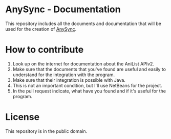 # AnySync - Documentation
This repository includes all the documents and documentation that will be used for the creation of [AnySync](https://github.com/Xxpromw3mtxX/AnySync).

# How to contribute
1. Look up on the internet for documentation about the AniList APIv2.
2. Make sure that the documents that you've found are useful and easily to understand for the integration with the program.
3. Make sure that their integration is possible with Java.
4. This is not an important condition, but I'll use NetBeans for the project.
5. In the pull request indicate, what have you found and if it's useful for the program.

# License
This repository is in the public domain.
